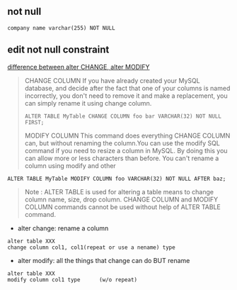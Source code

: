 ## not null

```
company name varchar(255) NOT NULL
```

## edit not null constraint

[difference between alter CHANGE, alter MODIFY](https://stackoverflow.com/questions/14767174/modify-column-vs-change-column)

> CHANGE COLUMN If you have already created your MySQL database, and decide after the fact that one of your columns is named incorrectly, you don't need to remove it and make a replacement, you can simply rename it using change column.
> ```
> ALTER TABLE MyTable CHANGE COLUMN foo bar VARCHAR(32) NOT NULL FIRST;
> ```
> MODIFY COLUMN This command does everything CHANGE COLUMN can, but without renaming the column.You can use the modify SQL command if you need to resize a column in MySQL. By doing this you can allow more or less characters than before. You can't rename a column using modify and other
```
ALTER TABLE MyTable MODIFY COLUMN foo VARCHAR(32) NOT NULL AFTER baz;
```
> Note : ALTER TABLE is used for altering a table means to change column name, size, drop column. CHANGE COLUMN and MODIFY COLUMN commands cannot be used without help of ALTER TABLE command.

- alter change: rename a column
```
alter table XXX
change column col1, col1(repeat or use a nename) type
```
- alter modify: all the things that change can do BUT rename
```
alter table XXX
modify column col1 type      (w/o repeat)
```





